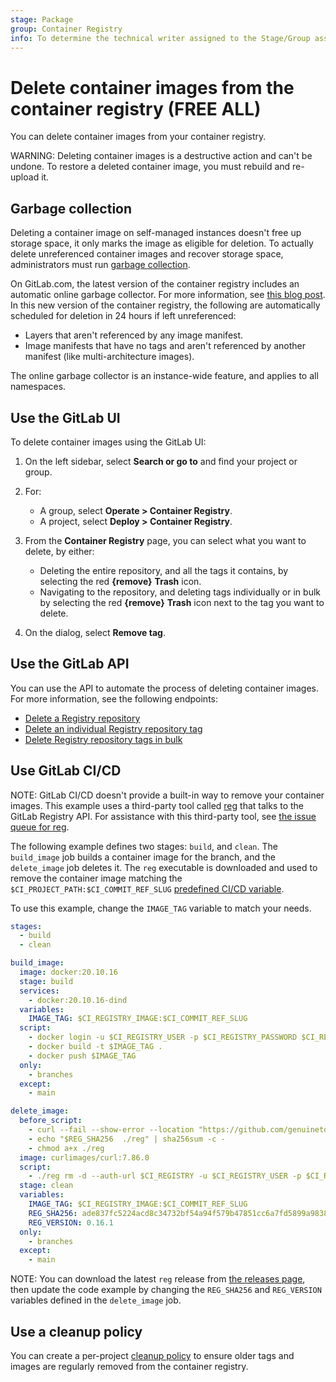 ```yaml
---
stage: Package
group: Container Registry
info: To determine the technical writer assigned to the Stage/Group associated with this page, see https://handbook.gitlab.com/handbook/product/ux/technical-writing/#assignments
---
```


# Delete container images from the container registry **(FREE ALL)**

You can delete container images from your container registry.

WARNING:
Deleting container images is a destructive action and can't be undone. To restore
a deleted container image, you must rebuild and re-upload it.

## Garbage collection

Deleting a container image on self-managed instances doesn't free up storage space, it only marks the image
as eligible for deletion. To actually delete unreferenced container images and recover storage space, administrators
must run [garbage collection](../../../administration/packages/container_registry.md#container-registry-garbage-collection).

On GitLab.com, the latest version of the container registry includes an automatic online garbage
collector. For more information, see [this blog post](https://about.gitlab.com/blog/2021/10/25/gitlab-com-container-registry-update/).
In this new version of the container registry, the following are automatically scheduled
for deletion in 24 hours if left unreferenced:

- Layers that aren't referenced by any image manifest.
- Image manifests that have no tags and aren't referenced by another manifest (like multi-architecture images).

The online garbage collector is an instance-wide feature, and applies to all namespaces.

## Use the GitLab UI

To delete container images using the GitLab UI:

1. On the left sidebar, select **Search or go to** and find your project or group.
1. For:
   - A group, select **Operate > Container Registry**.
   - A project, select **Deploy > Container Registry**.
1. From the **Container Registry** page, you can select what you want to delete,
   by either:

   - Deleting the entire repository, and all the tags it contains, by selecting
     the red **{remove}** **Trash** icon.
   - Navigating to the repository, and deleting tags individually or in bulk
     by selecting the red **{remove}** **Trash** icon next to the tag you want
     to delete.

1. On the dialog, select **Remove tag**.

## Use the GitLab API

You can use the API to automate the process of deleting container images. For more
information, see the following endpoints:

- [Delete a Registry repository](../../../api/container_registry.md#delete-registry-repository)
- [Delete an individual Registry repository tag](../../../api/container_registry.md#delete-a-registry-repository-tag)
- [Delete Registry repository tags in bulk](../../../api/container_registry.md#delete-registry-repository-tags-in-bulk)

## Use GitLab CI/CD

NOTE:
GitLab CI/CD doesn't provide a built-in way to remove your container images. This example uses a
third-party tool called [reg](https://github.com/genuinetools/reg) that talks to the GitLab Registry API.
For assistance with this third-party tool, see [the issue queue for reg](https://github.com/genuinetools/reg/issues).

The following example defines two stages: `build`, and `clean`. The `build_image` job builds a container
image for the branch, and the `delete_image` job deletes it. The `reg` executable is downloaded and used to
remove the container image matching the `$CI_PROJECT_PATH:$CI_COMMIT_REF_SLUG`
[predefined CI/CD variable](../../../ci/variables/predefined_variables.md).

To use this example, change the `IMAGE_TAG` variable to match your needs.

```yaml
stages:
  - build
  - clean

build_image:
  image: docker:20.10.16
  stage: build
  services:
    - docker:20.10.16-dind
  variables:
    IMAGE_TAG: $CI_REGISTRY_IMAGE:$CI_COMMIT_REF_SLUG
  script:
    - docker login -u $CI_REGISTRY_USER -p $CI_REGISTRY_PASSWORD $CI_REGISTRY
    - docker build -t $IMAGE_TAG .
    - docker push $IMAGE_TAG
  only:
    - branches
  except:
    - main

delete_image:
  before_script:
    - curl --fail --show-error --location "https://github.com/genuinetools/reg/releases/download/v$REG_VERSION/reg-linux-amd64" --output ./reg
    - echo "$REG_SHA256  ./reg" | sha256sum -c -
    - chmod a+x ./reg
  image: curlimages/curl:7.86.0
  script:
    - ./reg rm -d --auth-url $CI_REGISTRY -u $CI_REGISTRY_USER -p $CI_REGISTRY_PASSWORD $IMAGE_TAG
  stage: clean
  variables:
    IMAGE_TAG: $CI_REGISTRY_IMAGE:$CI_COMMIT_REF_SLUG
    REG_SHA256: ade837fc5224acd8c34732bf54a94f579b47851cc6a7fd5899a98386b782e228
    REG_VERSION: 0.16.1
  only:
    - branches
  except:
    - main
```

NOTE:
You can download the latest `reg` release from [the releases page](https://github.com/genuinetools/reg/releases), then update
the code example by changing the `REG_SHA256` and `REG_VERSION` variables defined in the `delete_image` job.

## Use a cleanup policy

You can create a per-project [cleanup policy](reduce_container_registry_storage.md#cleanup-policy) to ensure older tags and
images are regularly removed from the container registry.
